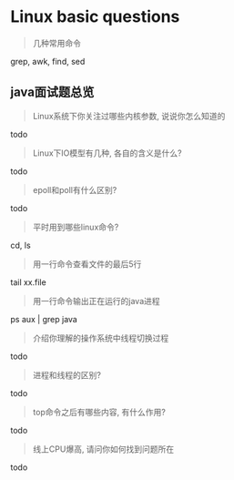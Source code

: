 # Linux basic questions

> 几种常用命令

grep, awk, find, sed

## java面试题总览

> Linux系统下你关注过哪些内核参数, 说说你怎么知道的

todo
> Linux下IO模型有几种, 各自的含义是什么?

todo
> epoll和poll有什么区别?

todo
> 平时用到哪些linux命令?

cd, ls
> 用一行命令查看文件的最后5行

tail xx.file
> 用一行命令输出正在运行的java进程

ps aux | grep java
> 介绍你理解的操作系统中线程切换过程

todo
> 进程和线程的区别?

todo
> top命令之后有哪些内容, 有什么作用?

todo
> 线上CPU爆高, 请问你如何找到问题所在

todo
